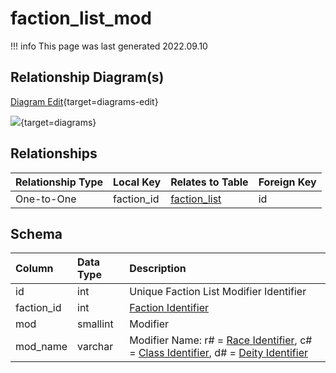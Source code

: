 # faction_list_mod

!!! info
	This page was last generated 2022.09.10

## Relationship Diagram(s)

[Diagram Edit](https://mermaid.live/edit#eyJjb2RlIjoiZXJEaWFncmFtXG4gICAgZmFjdGlvbl9saXN0X21vZCB7XG4gICAgICAgIGludHVuc2lnbmVkIGZhY3Rpb25faWRcbiAgICB9XG4gICAgZmFjdGlvbl9saXN0IHtcbiAgICAgICAgaW50IGlkXG4gICAgfVxuICAgIGZhY3Rpb25fbGlzdF9tb2QgfHwtLW97IGZhY3Rpb25fbGlzdCA6IE9uZS10by1PbmVcblxuIiwibWVybWFpZCI6eyJ0aGVtZSI6ImRlZmF1bHQifSwidXBkYXRlRWRpdG9yIjp0cnVlLCJhdXRvU3luYyI6dHJ1ZSwidXBkYXRlRGlhZ3JhbSI6dHJ1ZX0=){target=diagrams-edit}

[![](https://mermaid.ink/img/eyJjb2RlIjoiZXJEaWFncmFtXG4gICAgZmFjdGlvbl9saXN0X21vZCB7XG4gICAgICAgIGludHVuc2lnbmVkIGZhY3Rpb25faWRcbiAgICB9XG4gICAgZmFjdGlvbl9saXN0IHtcbiAgICAgICAgaW50IGlkXG4gICAgfVxuICAgIGZhY3Rpb25fbGlzdF9tb2QgfHwtLW97IGZhY3Rpb25fbGlzdCA6IE9uZS10by1PbmVcblxuIiwibWVybWFpZCI6eyJ0aGVtZSI6ImRlZmF1bHQifSwidXBkYXRlRWRpdG9yIjp0cnVlLCJhdXRvU3luYyI6dHJ1ZSwidXBkYXRlRGlhZ3JhbSI6dHJ1ZX0=)](https://mermaid.ink/img/eyJjb2RlIjoiZXJEaWFncmFtXG4gICAgZmFjdGlvbl9saXN0X21vZCB7XG4gICAgICAgIGludHVuc2lnbmVkIGZhY3Rpb25faWRcbiAgICB9XG4gICAgZmFjdGlvbl9saXN0IHtcbiAgICAgICAgaW50IGlkXG4gICAgfVxuICAgIGZhY3Rpb25fbGlzdF9tb2QgfHwtLW97IGZhY3Rpb25fbGlzdCA6IE9uZS10by1PbmVcblxuIiwibWVybWFpZCI6eyJ0aGVtZSI6ImRlZmF1bHQifSwidXBkYXRlRWRpdG9yIjp0cnVlLCJhdXRvU3luYyI6dHJ1ZSwidXBkYXRlRGlhZ3JhbSI6dHJ1ZX0=){target=diagrams}


## Relationships

| Relationship Type | Local Key | Relates to Table | Foreign Key |
| :--- | :--- | :--- | :--- |
| One-to-One | faction_id | [faction_list](../../schema/factions/faction_list.md) | id |


## Schema

| Column | Data Type | Description |
| :--- | :--- | :--- |
| id | int | Unique Faction List Modifier Identifier |
| faction_id | int | [Faction Identifier](faction_list.md) |
| mod | smallint | Modifier |
| mod_name | varchar | Modifier Name: r# = [Race Identifier](../../../../server/npc/race-list), c# = [Class Identifier](../../../../server/player/class-list), d# = [Deity Identifier](../../../../server/player/deity-list) |

